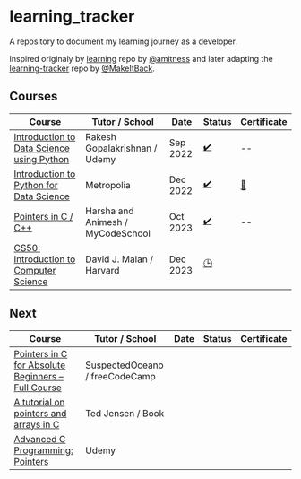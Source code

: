 # learning_tracker
A repository to document my learning journey as a developer.

Inspired originaly by [learning](https://github.com/amitness/learning) repo by [@amitness](https://github.com/amitness) and later adapting the [learning-tracker](https://github.com/MakeItBack/Learning-Tracker) repo by [@MakeItBack](https://github.com/MakeItBack).


## Courses
| Course                                                                                                               | Tutor / School                    | Date     | Status                             | Certificate                                                                                                             |
| -------------------------------------------------------------------------------------------------------------------- | --------------------------------- | -------- | ---------------------------------- | ----------------------------------------------------------------------------------------------------------------------- |
| [Introduction to Data Science using Python](https://www.udemy.com/course/introduction-to-data-science-using-python/) | Rakesh Gopalakrishnan / Udemy     | Sep 2022 | [:heavy_check_mark:](# "Complete") | --                                                                                                                      |
| [Introduction to Python for Data Science](https://opinto-opas.metropolia.fi/offering/12/59229/61401)                 | Metropolia                        | Dec 2022 | [:heavy_check_mark:](# "Complete") | [:scroll:](https://github.com/pmarkaide/learning_tracker/blob/main/certificates/pyds.metropolia.pdf "View Certificate") |
| [Pointers in C / C++](https://www.youtube.com/watch?v=zuegQmMdy8M&ab_channel=freeCodeCamp.org)                       | Harsha and Animesh / MyCodeSchool | Oct 2023 | [:heavy_check_mark:](# "Complete") | --                                                                                                                      |
| [CS50: Introduction to Computer Science](https://pll.harvard.edu/course/cs50-introduction-computer-science)          | David J. Malan / Harvard          | Dec 2023 | [:clock3:](# "In progress")         |                                                                                                                         |


## Next
| Course                                                                                                                                | Tutor / School                 | Date | Status | Certificate |
| ------------------------------------------------------------------------------------------------------------------------------------- | ------------------------------ | ---- | ------ | ----------- |
| [Pointers in C for Absolute Beginners – Full Course](https://www.youtube.com/watch?v=MIL2BK02X8A&t=4401s&ab_channel=freeCodeCamp.org) | SuspectedOceano / freeCodeCamp |      |        |             |
| [A tutorial on pointers and arrays in C](https://github.com/jflaherty/ptrtut13)                                                       | Ted Jensen / Book              |      |        |             |
| [Advanced C Programming: Pointers](https://www.udemy.com/course/advanced-c-programming-pointers/)                                     | Udemy                          |      |        |             |

